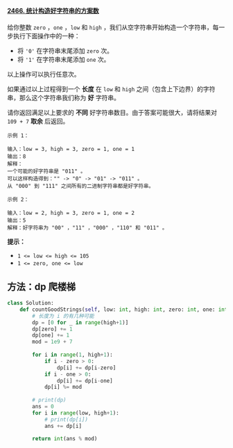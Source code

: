 #### [2466. 统计构造好字符串的方案数](https://leetcode.cn/problems/count-ways-to-build-good-strings/)

给你整数 `zero` ，`one` ，`low` 和 `high` ，我们从空字符串开始构造一个字符串，每一步执行下面操作中的一种：

- 将 `'0'` 在字符串末尾添加 `zero` 次。
- 将 `'1'` 在字符串末尾添加 `one` 次。

以上操作可以执行任意次。

如果通过以上过程得到一个 **长度** 在 `low` 和 `high` 之间（包含上下边界）的字符串，那么这个字符串我们称为 **好** 字符串。

请你返回满足以上要求的 **不同** 好字符串数目。由于答案可能很大，请将结果对 `109 + 7` **取余** 后返回。

```
示例 1：

输入：low = 3, high = 3, zero = 1, one = 1
输出：8
解释：
一个可能的好字符串是 "011" 。
可以这样构造得到："" -> "0" -> "01" -> "011" 。
从 "000" 到 "111" 之间所有的二进制字符串都是好字符串。

示例 2：

输入：low = 2, high = 3, zero = 1, one = 2
输出：5
解释：好字符串为 "00" ，"11" ，"000" ，"110" 和 "011" 。
```

**提示：**

- `1 <= low <= high <= 105`
- `1 <= zero, one <= low`

## 方法：dp 爬楼梯

```python
class Solution:
    def countGoodStrings(self, low: int, high: int, zero: int, one: int) -> int:
        # 长度为 i 的有几种可能
        dp = [0 for _ in range(high+1)]
        dp[zero] += 1
        dp[one] += 1
        mod = 1e9 + 7
        
        for i in range(1, high+1):
            if i - zero > 0:
                dp[i] += dp[i-zero]
            if i - one > 0:
                dp[i] += dp[i-one]
            dp[i] %= mod
        
        # print(dp)
        ans = 0
        for i in range(low, high+1):
            # print(dp[i])
            ans += dp[i]
        
        return int(ans % mod)
```